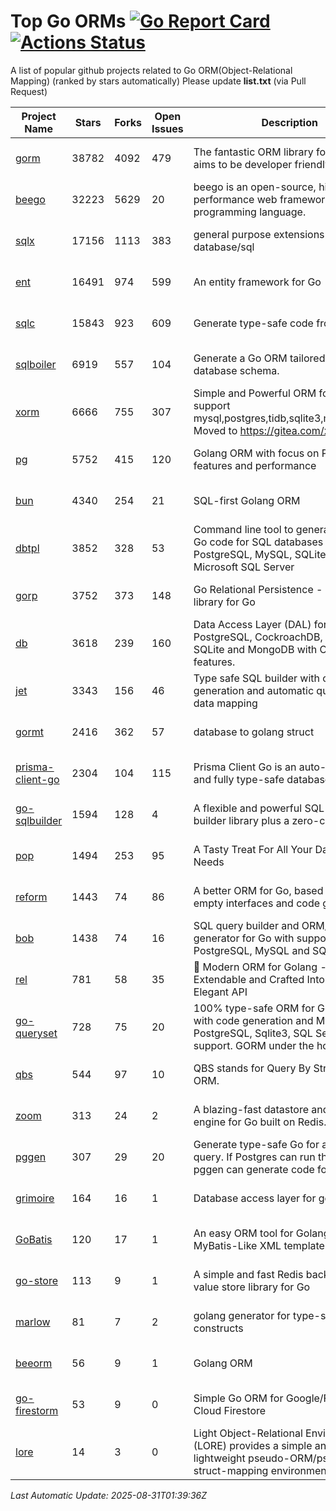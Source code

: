 # Top Go ORMs [![Go Report Card](https://goreportcard.com/badge/github.com/d-tsuji/awesome-go-orms)](https://goreportcard.com/report/github.com/d-tsuji/awesome-go-orms) [![Actions Status](https://github.com/d-tsuji/awesome-go-orms/workflows/CI/badge.svg)](https://github.com/d-tsuji/awesome-go-orms/actions)
A list of popular github projects related to Go ORM(Object-Relational Mapping) (ranked by stars automatically)
Please update **list.txt** (via Pull Request)

| Project Name | Stars | Forks | Open Issues | Description | Last Update |
| ------------ | ----- | ----- | ----------- | ----------- | ----------- |
| [gorm](https://github.com/go-gorm/gorm) | 38782 | 4092 | 479 | The fantastic ORM library for Golang, aims to be developer friendly | 2025-08-30 21:11:21 |
| [beego](https://github.com/beego/beego) | 32223 | 5629 | 20 | beego is an open-source, high-performance web framework for the Go programming language. | 2025-08-30 15:45:55 |
| [sqlx](https://github.com/jmoiron/sqlx) | 17156 | 1113 | 383 | general purpose extensions to golang's database/sql | 2025-08-30 18:07:06 |
| [ent](https://github.com/ent/ent) | 16491 | 974 | 599 | An entity framework for Go | 2025-08-29 22:00:15 |
| [sqlc](https://github.com/sqlc-dev/sqlc) | 15843 | 923 | 609 | Generate type-safe code from SQL | 2025-08-30 18:11:16 |
| [sqlboiler](https://github.com/aarondl/sqlboiler) | 6919 | 557 | 104 | Generate a Go ORM tailored to your database schema. | 2025-08-30 09:42:11 |
| [xorm](https://github.com/go-xorm/xorm) | 6666 | 755 | 307 | Simple and Powerful ORM for Go, support mysql,postgres,tidb,sqlite3,mssql,oracle, Moved to https://gitea.com/xorm/xorm | 2025-08-29 02:51:31 |
| [pg](https://github.com/go-pg/pg) | 5752 | 415 | 120 | Golang ORM with focus on PostgreSQL features and performance | 2025-08-30 07:46:36 |
| [bun](https://github.com/uptrace/bun) | 4340 | 254 | 21 | SQL-first Golang ORM | 2025-08-30 07:51:57 |
| [dbtpl](https://github.com/xo/dbtpl) | 3852 | 328 | 53 | Command line tool to generate idiomatic Go code for SQL databases supporting PostgreSQL, MySQL, SQLite, Oracle, and Microsoft SQL Server | 2025-08-29 22:31:17 |
| [gorp](https://github.com/go-gorp/gorp) | 3752 | 373 | 148 | Go Relational Persistence - an ORM-ish library for Go | 2025-08-14 01:49:41 |
| [db](https://github.com/upper/db) | 3618 | 239 | 160 | Data Access Layer (DAL) for PostgreSQL, CockroachDB, MySQL, SQLite and MongoDB with ORM-like features. | 2025-08-21 14:01:38 |
| [jet](https://github.com/go-jet/jet) | 3343 | 156 | 46 | Type safe SQL builder with code generation and automatic query result data mapping | 2025-08-29 14:49:34 |
| [gormt](https://github.com/xxjwxc/gormt) | 2416 | 362 | 57 | database to golang struct | 2025-08-28 09:45:46 |
| [prisma-client-go](https://github.com/steebchen/prisma-client-go) | 2304 | 104 | 115 | Prisma Client Go is an auto-generated and fully type-safe database client | 2025-08-28 03:40:55 |
| [go-sqlbuilder](https://github.com/huandu/go-sqlbuilder) | 1594 | 128 | 4 | A flexible and powerful SQL string builder library plus a zero-config ORM. | 2025-08-30 12:21:02 |
| [pop](https://github.com/gobuffalo/pop) | 1494 | 253 | 95 | A Tasty Treat For All Your Database Needs | 2025-07-31 02:48:03 |
| [reform](https://github.com/go-reform/reform) | 1443 | 74 | 86 | A better ORM for Go, based on non-empty interfaces and code generation. | 2025-07-25 06:56:12 |
| [bob](https://github.com/stephenafamo/bob) | 1438 | 74 | 16 | SQL query builder and ORM/Factory generator for Go with support for PostgreSQL, MySQL and SQLite | 2025-08-30 20:13:09 |
| [rel](https://github.com/go-rel/rel) | 781 | 58 | 35 | :gem: Modern ORM for Golang - Testable, Extendable and Crafted Into a Clean and Elegant API | 2025-08-25 11:54:59 |
| [go-queryset](https://github.com/jirfag/go-queryset) | 728 | 75 | 20 | 100% type-safe ORM for Go (Golang) with code generation and MySQL, PostgreSQL, Sqlite3, SQL Server support. GORM under the hood. | 2025-07-07 09:46:16 |
| [qbs](https://github.com/coocood/qbs) | 544 | 97 | 10 | QBS stands for Query By Struct. A Go ORM. | 2025-08-16 13:22:48 |
| [zoom](https://github.com/albrow/zoom) | 313 | 24 | 2 | A blazing-fast datastore and querying engine for Go built on Redis. | 2025-07-18 17:34:56 |
| [pggen](https://github.com/jschaf/pggen) | 307 | 29 | 20 | Generate type-safe Go for any Postgres query. If Postgres can run the query, pggen can generate code for it. | 2025-08-29 22:11:15 |
| [grimoire](https://github.com/Fs02/grimoire) | 164 | 16 | 1 | Database access layer for golang | 2025-08-27 20:03:48 |
| [GoBatis](https://github.com/mei-rune/GoBatis) | 120 | 17 | 1 | An easy ORM tool for Golang, support MyBatis-Like XML template SQL | 2025-08-04 04:46:38 |
| [go-store](https://github.com/gosuri/go-store) | 113 | 9 | 1 | A simple and fast Redis backed key-value store library for Go | 2025-02-26 03:33:28 |
| [marlow](https://github.com/dadleyy/marlow) | 81 | 7 | 2 | golang generator for type-safe sql api constructs | 2024-09-26 21:16:01 |
| [beeorm](https://github.com/latolukasz/beeorm) | 56 | 9 | 1 | Golang ORM | 2025-01-10 21:08:58 |
| [go-firestorm](https://github.com/jschoedt/go-firestorm) | 53 | 9 | 0 | Simple Go ORM for Google/Firebase Cloud Firestore | 2025-08-27 12:18:39 |
| [lore](https://github.com/abrahambotros/lore) | 14 | 3 | 0 | Light Object-Relational Environment (LORE) provides a simple and lightweight pseudo-ORM/pseudo-struct-mapping environment for Go | 2023-09-25 08:03:17 |

*Last Automatic Update: 2025-08-31T01:39:36Z*